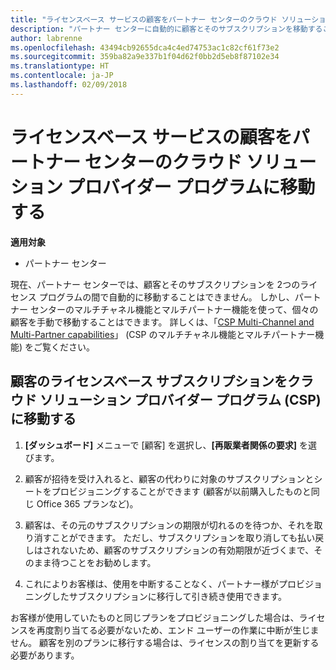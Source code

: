 ```yaml
---
title: "ライセンスベース サービスの顧客をパートナー センターのクラウド ソリューション プロバイダー プログラムに移動する | パートナー センター"
description: "パートナー センターに自動的に顧客とそのサブスクリプションを移動することはできませんが、手動で移動することができます。"
author: labrenne
ms.openlocfilehash: 43494cb92655dca4c4ed74753ac1c82cf61f73e2
ms.sourcegitcommit: 359ba82a9e337b1f04d62f0bb2d5eb8f87102e34
ms.translationtype: HT
ms.contentlocale: ja-JP
ms.lasthandoff: 02/09/2018
---
```

# <a name="moving-license-based-services-customers-to-the-cloud-solution-provider-program-on-partner-center"></a>ライセンスベース サービスの顧客をパートナー センターのクラウド ソリューション プロバイダー プログラムに移動する

**適用対象**

-  パートナー センター

現在、パートナー センターでは、顧客とそのサブスクリプションを 2つのライセンス プログラムの間で自動的に移動することはできません。 しかし、パートナー センターのマルチチャネル機能とマルチパートナー機能を使って、個々の顧客を手動で移動することはできます。 詳しくは、「[CSP Multi-Channel and Multi-Partner capabilities](https://microsoft.sharepoint.com/sites/infopedia/pages/layouts/KCDoc.aspx?k=G03KC-1-5871)」 (CSP のマルチチャネル機能とマルチパートナー機能) をご覧ください。 

## <a name="move-your-customers-license-based-subscriptions-to-the-cloud-solution-provider-program-csp"></a>顧客のライセンスベース サブスクリプションをクラウド ソリューション プロバイダー プログラム (CSP) に移動する

1. **[ダッシュボード]** メニューで [顧客] を選択し、**[再販業者関係の要求]** を選びます。

2. 顧客が招待を受け入れると、顧客の代わりに対象のサブスクリプションとシートをプロビジョニングすることができます (顧客が以前購入したものと同じ Office 365 プランなど)。 

3. 顧客は、その元のサブスクリプションの期限が切れるのを待つか、それを取り消すことができます。 ただし、サブスクリプションを取り消しても払い戻しはされないため、顧客のサブスクリプションの有効期限が近づくまで、そのまま待つことをお勧めします。

4. これによりお客様は、使用を中断することなく、パートナー様がプロビジョニングしたサブスクリプションに移行して引き続き使用できます。

お客様が使用していたものと同じプランをプロビジョニングした場合は、ライセンスを再度割り当てる必要がないため、エンド ユーザーの作業に中断が生じません。 顧客を別のプランに移行する場合は、ライセンスの割り当てを更新する必要があります。

